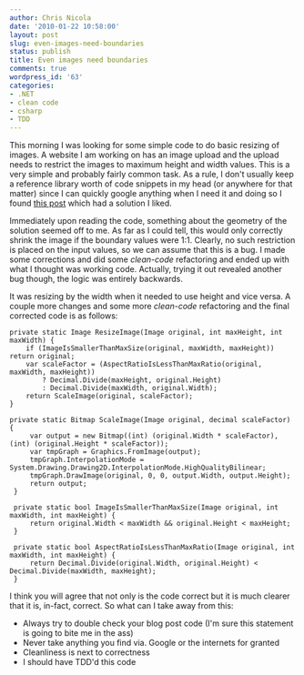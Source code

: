 ```yaml
---
author: Chris Nicola
date: '2010-01-22 10:58:00'
layout: post
slug: even-images-need-boundaries
status: publish
title: Even images need boundaries
comments: true
wordpress_id: '63'
categories:
- .NET
- clean code
- csharp
- TDD
---
```


This morning I was looking for some simple code to do basic resizing of images.  A website I am working on has an image upload and the upload needs to restrict the images to maximum height and width values.  This is a very simple and probably fairly common task.  As a rule, I don't usually keep a reference library worth of code snippets in my head (or anywhere for that matter) since I can quickly google anything when I need it and doing so I found [this post][1] which had a solution I liked.

<!--more-->

Immediately upon reading the code, something about the geometry of the solution seemed off to me.  As far as I could tell, this would only correctly shrink the image if the boundary values were 1:1.  Clearly, no such restriction is placed on the input values, so we can assume that this is a bug.  I made some corrections and did some _clean-code_ refactoring and ended up with what I thought was working code.  Actually, trying it out revealed another bug though, the logic was entirely backwards. 

It was resizing by the width when it needed to use height and vice versa.  A couple more changes and some more _clean-code_ refactoring and the final corrected code is as follows:


```
private static Image ResizeImage(Image original, int maxHeight, int maxWidth) { 
    if (ImageIsSmallerThanMaxSize(original, maxWidth, maxHeight)) return original; 
    var scaleFactor = (AspectRatioIsLessThanMaxRatio(original, maxWidth, maxHeight)) 
        ? Decimal.Divide(maxHeight, original.Height) 
        : Decimal.Divide(maxWidth, original.Width); 
    return ScaleImage(original, scaleFactor); 
} 
 
private static Bitmap ScaleImage(Image original, decimal scaleFactor) { 
     var output = new Bitmap((int) (original.Width * scaleFactor),(int) (original.Height * scaleFactor)); 
     var tmpGraph = Graphics.FromImage(output); 
     tmpGraph.InterpolationMode = System.Drawing.Drawing2D.InterpolationMode.HighQualityBilinear; 
     tmpGraph.DrawImage(original, 0, 0, output.Width, output.Height); 
     return output; 
 } 
  
 private static bool ImageIsSmallerThanMaxSize(Image original, int maxWidth, int maxHeight) { 
     return original.Width < maxWidth && original.Height < maxHeight; 
 } 
  
 private static bool AspectRatioIsLessThanMaxRatio(Image original, int maxWidth, int maxHeight) { 
     return Decimal.Divide(original.Width, original.Height) < Decimal.Divide(maxWidth, maxHeight); 
 } 
 ```

I think you will agree that not only is the code correct but it is much clearer that it is, in-fact, correct.  So what can I take away from this:

  * Always try to double check your blog post code (I'm sure this statement is going to bite me in the ass) 
  * Never take anything you find via. Google or the internets for granted 
  * Cleanliness is next to correctness 
  * I should have TDD'd this code 

   [1]: http://www.mikeborozdin.com/post/High-Quality-Image-Resizing-with-NET.aspx

